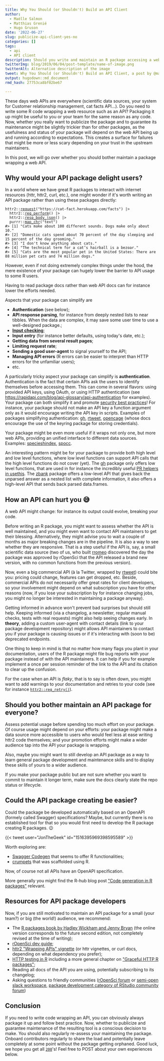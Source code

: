 ```yaml
---
title: Why You Should (or Shouldn't) Build an API Client
author:
  - Maëlle Salmon
  - Matthias Grenié
  - Hugo Gruson
date: '2022-06-27'
slug: publicize-api-client-yes-no
categories: []
tags:
  - api
  - API client
description: Should you write and maintain an R package accessing a web API? Here are our tips for deciding, and for doing it if you go for it.
twitterImg: blog/2019/06/04/post-template/name-of-image.png
twitterAlt: Alternative description of the image
tweet: Why You Should (or Shouldn't) Build an API Client, a post by @ma_salmon, @LeNematode, @grusonh
output: hugodown::md_document
rmd_hash: 27753ca8bf02be67

---
```


These days web APIs are everywhere (scientific data sources, your system for Customer relationship management, cat facts API...). Do you need to write some R code wrapping a web resource such as an API? Packaging it up might be useful to you or your team for the same reason as any code. Now, whether you really want to publicize the package and to guarantee its maintenance might be slightly trickier than for other packages, as the usefulness and status of your package will depend on the web API being up and running according to expectations. This creates a surface for failures that might be more or less scary depending on your trust in the upstream maintainers.

In this post, we will go over whether you should bother maintain a package wrapping a web API.

## Why would your API package delight users?

In a world where we have great R packages to interact with internet resources (httr, httr2, curl, etc.), one might wonder if it's worth writing an API package rather than using these packages directly:

<div class="highlight">

<pre class='chroma'><code class='language-r' data-lang='r'><span class='nf'>httr2</span><span class='nf'>::</span><span class='nf'><a href='https://httr2.r-lib.org/reference/request.html'>request</a></span><span class='o'>(</span><span class='s'>"https://cat-fact.herokuapp.com/facts"</span><span class='o'>)</span> |&gt; 
  <span class='nf'>httr2</span><span class='nf'>::</span><span class='nf'><a href='https://httr2.r-lib.org/reference/req_perform.html'>req_perform</a></span><span class='o'>(</span><span class='o'>)</span> |&gt; 
  <span class='nf'>httr2</span><span class='nf'>::</span><span class='nf'><a href='https://httr2.r-lib.org/reference/resp_body_raw.html'>resp_body_json</a></span><span class='o'>(</span><span class='o'>)</span> |&gt; 
  <span class='nf'>purrr</span><span class='nf'>::</span><span class='nf'><a href='https://purrr.tidyverse.org/reference/map.html'>map_chr</a></span><span class='o'>(</span><span class='s'>"text"</span><span class='o'>)</span>
<span class='c'>#&gt; [1] "Cats make about 100 different sounds. Dogs make only about 10."                                        </span>
<span class='c'>#&gt; [2] "Domestic cats spend about 70 percent of the day sleeping and 15 percent of the day grooming."          </span>
<span class='c'>#&gt; [3] "I don't know anything about cats."                                                                     </span>
<span class='c'>#&gt; [4] "The technical term for a cat’s hairball is a bezoar."                                                  </span>
<span class='c'>#&gt; [5] "Cats are the most popular pet in the United States: There are 88 million pet cats and 74 million dogs."</span></code></pre>

</div>

However, even if not doing extremely complex things under the hood, the mere existence of your package can hugely lower the barrier to API usage to some R users.

Having to read package docs rather than web API docs can for instance lower the efforts needed.

Aspects that your package can simplify are

-   **Authentication** (see below);
-   **API response parsing**, for instance from deeply nested lists to near tibbles. When the data are complex, it may save some user time to use a well-designed package.;
-   [**Input checking**](https://blog.r-hub.io/2022/03/10/input-checking/);
-   **Input entry** (for instance better defaults, using today's date, etc.);
-   **Getting data from several result pages**;
-   **Limiting request rate**;
-   **Sending a good user-agent** to signal yourself to the API;
-   **Managing API errors** (R errors can be easier to interpret than HTTP errors for the unfamiliar users);
-   etc.

A particularly tricky aspect your package can simplify is **authentication**. Authentication is the fact that certain APIs ask the users to identify themselves before accessing them. This can come in several flavors: using provided API keys, using OAuth, or using HTTP authentication (see <https://rapidapi.com/blog/api-glossary/api-authentication> for examples). Your package can both simplify it and promote [security best practices](https://devguide.ropensci.org/package-development-security-best-practices.html#pkgsecrets)! For instance, your package should not make an API key a function argument only as it would encourage writing the API key in scripts. Examples of packages simplifying authentication: [gh](https://gh.r-lib.org/), [rtweet](https://docs.ropensci.org/rtweet), [opencage](https://docs.ropensci.org/opencage) (whose docs encourage the use of the keyring package for storing credentials).

Your package might be even more useful if it wraps not only one, but more web APIs, providing an unified interface to different data sources. Examples: [specieshindex](https://jessicatytam.github.io/specieshindex/), [spocc](https://docs.ropensci.org/spocc/).

An interesting pattern might be for your package to provide both high level and low level functions, where low level functions can support API calls that the high level functions do not cover (yet). The [gh](https://gh.r-lib.org/) package only offers low level functions, that are used in for instance the incredibly useful [PR helpers in usethis](https://usethis.r-lib.org/articles/pr-functions.html). The [zbank](https://docs.ropensci.org/zbank/) package offers a low-level API that gives back the unparsed answer as a nested list with complete information, it also offers a high-level API that sends back parsed data.frames.

## How an API can hurt you :sweat_smile:

A web API might change: for instance its output could evolve, breaking your code.

Before writing an R package, you might want to assess whether the API is well maintained, and you might even want to contact API maintainers to get their blessing. Alternatively, they might advise you to wait a couple of months as major breaking changes are in the pipeline. It is also a way to see whether they are responsive. That is a step useful if the API is, say, a small scientific data source (two of us, who built [rromeo](https://github.com/ropensci-archive/rromeo) discovered the day the package was approved by rOpenSci that the API released a brand new version, with no common functions from the previous version).

Now, even a big commercial API (à la Twitter, wrapped by [rtweet](https://docs.ropensci.org/rtweet)) could bite you: pricing could change, features can get dropped, etc. Beside, commercial APIs do not necessarily offer great rates for client developers, so your involvement might depend on what subscription you have for other reasons (now, if you lose your subscription by for instance changing jobs, you might no longer be interested in maintaining a package anyway).

Getting informed in advance won't prevent bad surprises but should still help. Keeping informed (via a changelog, a newsletter, regular manual checks, tests with real requests) might also help seeing changes early. In **theory**, adding a custom user-agent with contact details (link to your package development repository) might allows API maintainers to contact you if your package is causing issues or if it's interacting with (soon to be) deprecated endpoints.

One thing to keep in mind is that no matter how many flags you plant in your documentation, users of the R package might file bug reports with your package instead of with the API maintainers. It can help if you for example implement a once per session reminder of the link to the API and its citation to clear up the confusion.

For the case when an API is *flaky*, that is to say is often down, you might want to add warnings to your documentation and retries to your code (see for instance [`httr2::req_retry()`](https://httr2.r-lib.org/reference/req_retry.html)).

## Should you bother maintain an API package for everyone?

Assess potential usage before spending too much effort on your package. Of course usage might depend on your efforts: your package might make a data source more accessible to users who would feel less at ease writing httr2 code themselves; and your promotion efforts might make a wider audience tap into the API your package is wrapping.

Also, maybe you might want to still develop an API package as a way to learn general package development and maintenance skills and to display these skills of yours to a wider audience.

If you make your package public but are not sure whether you want to commit to maintain it longer term, make sure the docs clearly state the repo status or lifecycle.

## Could the API package creating be easier?

Could the package be developed automatically based on an OpenAPI (formely called Swagger) specifications? Maybe, but currently there is no established tool for that so you would first need to develop the R package creating R packages. :wink:

{{< tweet user="JonTheGeek" id="1516395969398595589" >}}

Worth exploring are:

-   [Swagger Codegen](https://github.com/swagger-api/swagger-codegen/) that seems to offer R functionalities;
-   [crumpets](https://github.com/hrbrmstr/crumpets/) that was scaffolded using R.

Now, of course not all APIs have an OpenAPI specification.

More generally you might find the R-hub blog post ["Code generation in R packages"](https://blog.r-hub.io/2020/02/10/code-generation) relevant.

## Resources for API package developers

Now, if you are still motivated to maintain an API package for a small (your team?) or big (the world!) audience, we recommend:

-   The [R packages book by Hadley Wickham and Jenny Bryan](https://r-pkgs.org/) (the online version corresponds to the future second edition, not completely revised at the time of writing);
-   [rOpenSci dev guide](https://devguide.ropensci.org/);
-   [httr2 "Wrapping APIs" vignette](https://httr2.r-lib.org/articles/wrapping-apis.html) (or httr vignettes, or curl docs, depending on what dependency you prefer);
-   [HTTP testing in R](https://books.ropensci.org/http-testing/) including a more general chapter on ["Graceful HTTP R packages"](https://books.ropensci.org/http-testing/graceful.html);
-   Reading all docs of the API you are using, potentially subscribing to its changelog;
-   Asking questions to friendly communities ([rOpenSci forum](http://discuss.ropensci.org/) or [semi-open slack workspace](https://contributing.ropensci.org/resources.html?q=slack#channels), [package development category of RStudio community forum](https://community.rstudio.com/c/package-development/11))

## Conclusion

If you need to write code wrapping an API, you can obviously always package it up and follow best practice. Now, whether to publicize and guarantee maintenance of the resulting tool is a conscious decision to make. You should also regularly re-assess your maintaining the package. Onboard contributors regularly to share the load and potentially leave completely at some point without the package getting orphaned. Good luck, we hope you get all [`200`](https://http.cat/200)'s! Feel free to POST about your own experiences below.

